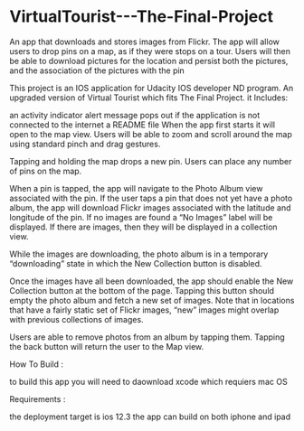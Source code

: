 # VirtualTourist---The-Final-Project
An app that downloads and stores images from Flickr. The app will allow users to drop pins on a map, as if they were stops on a tour. Users will then be able to download pictures for the location and persist both the pictures, and the association of the pictures with the pin

This project is an IOS application for Udacity IOS developer ND program. An upgraded version of Virtual Tourist which fits The Final Project. it Includes:

an activity indicator
alert message pops out if the application is not connected to the internet
a README file
When the app first starts it will open to the map view. Users will be able to zoom and scroll around the map using standard pinch and drag gestures.

Tapping and holding the map drops a new pin. Users can place any number of pins on the map.

When a pin is tapped, the app will navigate to the Photo Album view associated with the pin. If the user taps a pin that does not yet have a photo album, the app will download Flickr images associated with the latitude and longitude of the pin. If no images are found a “No Images” label will be displayed. If there are images, then they will be displayed in a collection view.

While the images are downloading, the photo album is in a temporary “downloading” state in which the New Collection button is disabled.

Once the images have all been downloaded, the app should enable the New Collection button at the bottom of the page. Tapping this button should empty the photo album and fetch a new set of images. Note that in locations that have a fairly static set of Flickr images, “new” images might overlap with previous collections of images.

Users are able to remove photos from an album by tapping them. Tapping the back button will return the user to the Map view.

How To Build :

to build this app you will need to daownload xcode which requiers mac OS

Requirements :

the deployment target is ios 12.3
the app can build on both iphone and ipad
